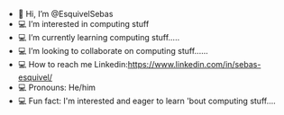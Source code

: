 - 👋 Hi, I’m @EsquivelSebas
- 💻 I’m interested in computing stuff
- 💻 I’m currently learning computing stuff.....
- 💻 I’m looking to collaborate on computing stuff......
- 💻 How to reach me Linkedin:https://www.linkedin.com/in/sebas-esquivel/ 
- 💻 Pronouns: He/him
- 💻 Fun fact: I'm interested and eager to learn 'bout computing stuff....

<!---
EsquivelSebas/EsquivelSebas is a ✨ special ✨ repository because its `README.md` (this file) appears on your GitHub profile.
You can click the Preview link to take a look at your changes.
--->
